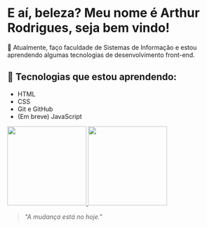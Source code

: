 # E aí, beleza? Meu nome é Arthur Rodrigues, seja bem vindo!

🔭 Atualmente, faço faculdade de Sistemas de Informação e estou aprendendo algumas tecnologias de desenvolvimento front-end.
## 📘 Tecnologias que estou aprendendo:
- HTML
- CSS
- Git e GitHub
- (Em breve) JavaScript

 <div>
  <a href="https://github.com/arthurrodriguessdev">
    <img height="180em" src="https://github-readme-stats.vercel.app/api?username=arthurrodrigues&show_icons=true&theme=dracula&include_all_commits=true&count_private=true"/>
    <img height="180em" src="https://github-readme-stats.vercel.app/api/top-langs/?username=arthurrodrigues&layout=compact&langs_count=16&theme=dracula"/>
  </a>
</div>
  
> _"A mudança está no hoje."_
